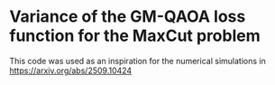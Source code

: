 # Variance of the GM-QAOA loss function for the MaxCut problem
This code was used as an inspiration for the numerical simulations in https://arxiv.org/abs/2509.10424
